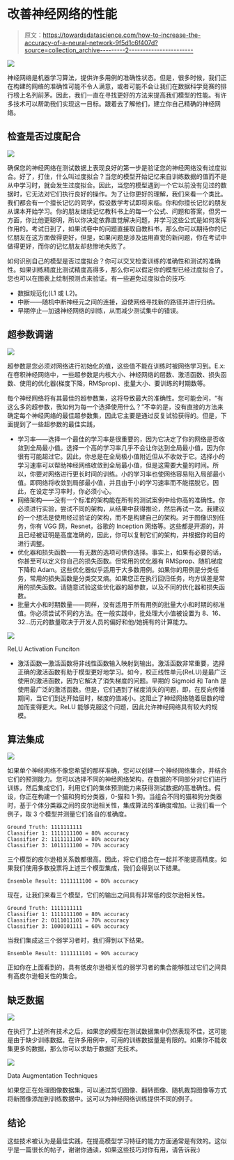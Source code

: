 # 改善神经网络的性能

> 原文：<https://towardsdatascience.com/how-to-increase-the-accuracy-of-a-neural-network-9f5d1c6f407d?source=collection_archive---------2----------------------->

![](img/d58eadb83173e1bc24c97f2a9d95c400.png)

神经网络是机器学习算法，提供许多用例的准确性状态。但是，很多时候，我们正在构建的网络的准确性可能不令人满意，或者可能不会让我们在数据科学竞赛的排行榜上名列前茅。因此，我们一直在寻找更好的方法来提高我们模型的性能。有许多技术可以帮助我们实现这一目标。跟着去了解他们，建立你自己精确的神经网络。

## 检查是否过度配合

![](img/b19e0b56dd7548ab5cb6672f4d04352e.png)

确保您的神经网络在测试数据上表现良好的第一步是验证您的神经网络没有过度拟合。好了，打住，什么叫过度拟合？当您的模型开始记忆来自训练数据的值而不是从中学习时，就会发生过度拟合。因此，当您的模型遇到一个它以前没有见过的数据时，它无法对它们执行良好的操作。为了让你更好的理解，我们来看一个类比。我们都会有一个擅长记忆的同学，假设数学考试即将来临。你和你擅长记忆的朋友从课本开始学习。你的朋友继续记忆教科书上的每一个公式、问题和答案，但另一方面，你比他更聪明，所以你决定依靠直觉解决问题，并学习这些公式是如何发挥作用的。考试日到了，如果试卷中的问题直接取自教科书，那么你可以期待你的记忆朋友在这方面做得更好，但是，如果问题是涉及运用直觉的新问题，你在考试中做得更好，而你的记忆朋友却悲惨地失败了。

如何识别自己的模型是否过度拟合？你可以交叉检查训练的准确性和测试的准确性。如果训练精度比测试精度高得多，那么你可以假定你的模型已经过度拟合了。您也可以在图表上绘制预测点来验证。有一些避免过度拟合的技巧:

*   数据规范化(L1 或 L2)。
*   中断——随机中断神经元之间的连接，迫使网络寻找新的路径并进行归纳。
*   早期停止—加速神经网络的训练，从而减少测试集中的错误。

## 超参数调谐

![](img/b6a3598f49c4e0a0e89eccb0285437ff.png)

超参数是您必须对网络进行初始化的值，这些值不能在训练时被网络学习到。E.x:在卷积神经网络中，一些超参数是内核大小、神经网络的层数、激活函数、损失函数、使用的优化器(梯度下降，RMSprop)、批量大小、要训练的时期数等。

每个神经网络将有其最佳的超参数集，这将导致最大的准确性。您可能会问，“有这么多的超参数，我如何为每一个选择使用什么？”不幸的是，没有直接的方法来确定每个神经网络的最佳超参数集，因此它主要是通过反复试验获得的。但是，下面提到了一些超参数的最佳实践，

*   学习率——选择一个最佳的学习率是很重要的，因为它决定了你的网络是否收敛到全局最小值。选择一个高的学习率几乎不会让你达到全局最小值，因为你很有可能超过它。因此，你总是在全局极小值附近但从不收敛于它。选择小的学习速率可以帮助神经网络收敛到全局最小值，但是这需要大量的时间。所以，你要对网络进行更长时间的训练。小的学习率也使网络容易陷入局部最小值。即网络将收敛到局部最小值，并且由于小的学习速率而不能摆脱它。因此，在设定学习率时，你必须小心。
*   网络架构——没有一个标准的架构能在所有的测试案例中给你高的准确性。你必须进行实验，尝试不同的架构，从结果中获得推论，然后再试一次。我建议的一个想法是使用经过验证的架构，而不是构建自己的架构。对于图像识别任务，你有 VGG 网，Resnet，谷歌的 Inception 网络等。这些都是开源的，并且已经被证明是高度准确的，因此，你可以复制它们的架构，并根据你的目的进行调整。
*   优化器和损失函数——有无数的选项可供你选择。事实上，如果有必要的话，你甚至可以定义你自己的损失函数。但常用的优化器有 RMSprop、随机梯度下降和 Adam。这些优化器似乎适用于大多数用例。如果你的用例是分类任务，常用的损失函数是分类交叉熵。如果您正在执行回归任务，均方误差是常用的损失函数。请随意试验这些优化器的超参数，以及不同的优化器和损失函数。
*   批量大小和时期数量——同样，没有适用于所有用例的批量大小和时期的标准值。你必须尝试不同的方法。在一般实践中，批处理大小值被设置为 8、16、32…历元的数量取决于开发人员的偏好和他/她拥有的计算能力。

![](img/e39194de0e60b46d7929bc9260279975.png)

ReLU Activation Funciton

*   激活函数—激活函数将非线性函数输入映射到输出。激活函数非常重要，选择正确的激活函数有助于模型更好地学习。如今，校正线性单元(ReLU)是最广泛使用的激活函数，因为它解决了消失梯度的问题。早期的 Sigmoid 和 Tanh 是使用最广泛的激活函数。但是，它们遇到了梯度消失的问题，即，在反向传播期间，当它们到达开始层时，梯度的值减小。这阻止了神经网络随着层数的增加而变得更大。ReLU 能够克服这个问题，因此允许神经网络具有较大的规模。

## 算法集成

![](img/3abeae1be806a4a323c108c3050b25f8.png)

如果单个神经网络不像您希望的那样准确，您可以创建一个神经网络集合，并结合它们的预测能力。您可以选择不同的神经网络架构，在数据的不同部分对它们进行训练，然后集成它们，利用它们的集体预测能力来获得测试数据的高准确性。假设，你正在构建一个猫和狗的分类器，0-猫和 1-狗。当组合不同的猫和狗分类器时，基于个体分类器之间的皮尔逊相关性，集成算法的准确度增加。让我们看一个例子，取 3 个模型并测量它们各自的准确度。

```
Ground Truth: 1111111111
Classifier 1: 1111111100 = 80% accuracy
Classifier 2: 1111111100 = 80% accuracy
Classifier 3: 1011111100 = 70% accuracy
```

三个模型的皮尔逊相关系数都很高。因此，将它们组合在一起并不能提高精度。如果我们使用多数投票将上述三个模型集成，我们会得到以下结果。

```
Ensemble Result: 1111111100 = 80% accuracy
```

现在，让我们来看三个模型，它们的输出之间具有非常低的皮尔逊相关性。

```
Ground Truth: 1111111111
Classifier 1: 1111111100 = 80% accuracy
Classifier 2: 0111011101 = 70% accuracy
Classifier 3: 1000101111 = 60% accuracy
```

当我们集成这三个弱学习者时，我们得到以下结果。

```
Ensemble Result: 1111111101 = 90% accuracy
```

正如你在上面看到的，具有低皮尔逊相关性的弱学习者的集合能够胜过它们之间具有高皮尔逊相关性的集合。

## 缺乏数据

![](img/b04de945631334cdab33e0734d714aab.png)

在执行了上述所有技术之后，如果您的模型在测试数据集中仍然表现不佳，这可能是由于缺少训练数据。在许多用例中，可用的训练数据量是有限的。如果你不能收集更多的数据，那么你可以求助于数据扩充技术。

![](img/59bf8ef111e8f62330c23c58612bdbc9.png)

Data Augmentation Techniques

如果您正在处理图像数据集，可以通过剪切图像、翻转图像、随机裁剪图像等方式将新图像添加到训练数据中。这可以为神经网络训练提供不同的例子。

## 结论

这些技术被认为是最佳实践，在提高模型学习特征的能力方面通常是有效的。这似乎是一篇很长的帖子，谢谢你通读，如果这些技巧对你有用，请告诉我:)